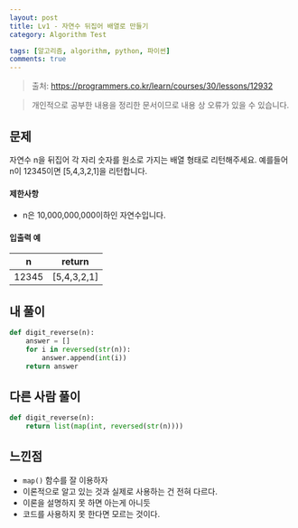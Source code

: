 ```yaml
---
layout: post
title: Lv1 - 자연수 뒤집어 배열로 만들기
category: Algorithm Test

tags: [알고리즘, algorithm, python, 파이썬]
comments: true
---
```

> 출처: https://programmers.co.kr/learn/courses/30/lessons/12932

> 개인적으로 공부한 내용을 정리한 문서이므로 내용 상 오류가 있을 수 있습니다.

## 문제
자연수 n을 뒤집어 각 자리 숫자를 원소로 가지는 배열 형태로 리턴해주세요. 
예를들어 n이 12345이면 [5,4,3,2,1]을 리턴합니다.


#### 제한사항
- n은 10,000,000,000이하인 자연수입니다.


#### 입출력 예

n | return
:---------:  | :-----------:
12345 | [5,4,3,2,1]

## 내 풀이
```python
def digit_reverse(n):
    answer = []
    for i in reversed(str(n)):
        answer.append(int(i))
    return answer
```


## 다른 사람 풀이
```python
def digit_reverse(n):
    return list(map(int, reversed(str(n))))
```


## 느낀점
- `map()` 함수를 잘 이용하자
- 이론적으로 알고 있는 것과 실제로 사용하는 건 전혀 다르다.
- 이론을 설명하지 못 하면 아는게 아니듯
- 코드를 사용하지 못 한다면 모르는 것이다.